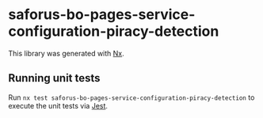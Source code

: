 # saforus-bo-pages-service-configuration-piracy-detection

This library was generated with [Nx](https://nx.dev).

## Running unit tests

Run `nx test saforus-bo-pages-service-configuration-piracy-detection` to execute the unit tests via [Jest](https://jestjs.io).
